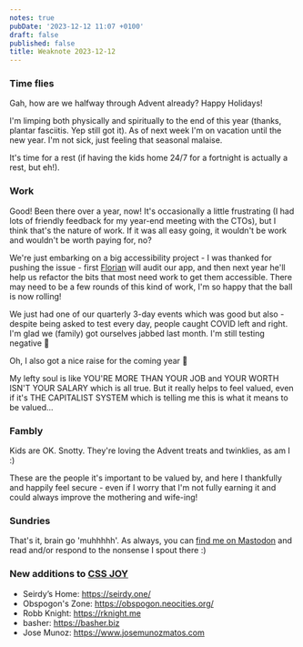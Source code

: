 ```yaml
---
notes: true
pubDate: '2023-12-12 11:07 +0100'
draft: false
published: false
title: Weaknote 2023-12-12
---
```

### Time flies

Gah, how are we halfway through Advent already? Happy Holidays!

I'm limping both physically and spiritually to the end of this year (thanks, plantar fasciitis. Yep still got it). As of next week I'm on vacation until the new year. I'm not sick, just feeling that seasonal malaise.

It's time for a rest (if having the kids home 24/7 for a fortnight is actually a rest, but eh!).

### Work

Good! Been there over a year, now! It's occasionally a little frustrating (I had lots of friendly feedback for my year-end meeting with the CTOs), but I think that's the nature of work. If it was all easy going, it wouldn't be work and wouldn't be worth paying for, no?

We're just embarking on a big accessibility project - I was thanked for pushing the issue - first [Florian](https://cupoftea.social/@zersiax) will audit our app, and then next year he'll help us refactor the bits that most need work to get them accessible. There may need to be a few rounds of this kind of work, I'm so happy that the ball is now rolling!

We just had one of our quarterly 3-day events which was good but also - despite being asked to test every day, people caught COVID left and right. I'm glad we (family) got ourselves jabbed last month. I'm still testing negative 🤞

Oh, I also got a nice raise for the coming year 💸

My lefty soul is like YOU'RE MORE THAN YOUR JOB and YOUR WORTH ISN'T YOUR SALARY which is all true. But it really helps to feel valued, even if it's THE CAPITALIST SYSTEM which is telling me this is what it means to be valued...

### Fambly

Kids are OK. Snotty. They're loving the Advent treats and twinklies, as am I :)

These are the people it's important to be valued by, and here I thankfully and happily feel secure - even if I worry that I'm not fully earning it and could always improve the mothering and wife-ing!

### Sundries

That's it, brain go 'muhhhhh'. As always, you can [find me on Mastodon](https://front-end.social/@sarajw) and read and/or respond to the nonsense I spout there :)

### New additions to [CSS JOY](https://cs.sjoy.lol)
- Seirdy’s Home: https://seirdy.one/
- Obspogon's Zone: https://obspogon.neocities.org/
- Robb Knight: https://rknight.me
- basher: https://basher.biz
- Jose Munoz: https://www.josemunozmatos.com